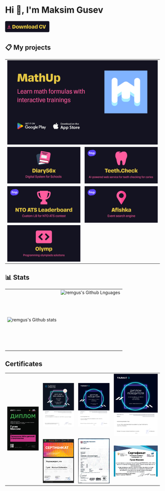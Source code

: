 # Hi :wave:, I'm Maksim Gusev

<a href="https://github.com/remgus/remgus/raw/master/CV.pdf"><img alt="Afiska" src="download-cv-btn.png" height="40"/></a>

## 📋 My projects

<table>
  <tr>
    <td colspan="2">
      <img src="mathup.png" alt=""/>
    </td>
  </tr>
  <tr>
    <td><a href="https://github.com/remgus/diary56x"><img alt="Diary56x" src="diary56x.png"/></a></td>
    <td><a href="https://github.com/fm-projects/teeth-check"><img alt="Teeth.Check" src="teeth-check.png"/></a></td>
  </tr>
  <tr>
    <td>
      <a href="https://github.com/fm-projects/nto-ats-leaderboard"><img alt="NTO ATS Leaderboard" src="nto-ats-lb.png"/></a>
    </td>
    <td>
      <a href="https://github.com/fm-projects/afishka"><img alt="Afiska" src="afishka.png"/></a>
    </td>
  </tr>
  <tr>
    <td>
      <a href="https://github.com/remgus/olymp"><img alt="Olymp" src="olymp.png"/></a>
    </td>
  </tr>
</table>

## 📊 Stats

<table>
  <tr>
    <td>
      <img align="left" src="https://github-readme-streak-stats.herokuapp.com/?user=remgus&theme=radical&hide_border=true" alt="remgus's Github stats"/>
    </td>
    <td>
      <img height="195px" align="right" alt="remgus's Github Lnguages" src="https://github-readme-stats-eight-theta.vercel.app/api/top-langs/?username=remgus&theme=radical&layout=compact&hide_border=true" />
    </td>
  </tr>
</table>

## Certificates

<table>
  <tr>
    <td rowspan="2">
     <img width="100%" height="100%" src="certificates/certificate-digital-first.png" alt="Сертификат об участии в Альметьевском хакатоне">
    </td>
    <td>
     <img width="100%" height="100%" src="certificates/certificate-nto-finalist.png" alt="Сертификат об участии в Альметьевском хакатоне">
    </td>
    <td>
     <img width="100%" height="100%" src="certificates/certificate-nti-talant.png" alt="Талант НТО">
    </td>
    <td>
     <img width="100%" height="100%" src="certificates/certificate-nti-talant-ai.png" alt="Талант НТО">
    </td>
  </tr>
  <tr>
    <td>
      <img width="100%" height="100%"  src="certificates/almethack.png" alt="Альметьевский хакатон">
    </td>
    <td>
     <img width="100%" height="100%" src="certificates/cae.png" title="CAE" alt="CAE">
    </td>
    <td>
     <img width="100%" height="100%" src="certificates/school-it-solutions-1.jpg" title="Школа IT-решений" alt="Школа IT-решений">
    </td>
  </tr>
</table>
